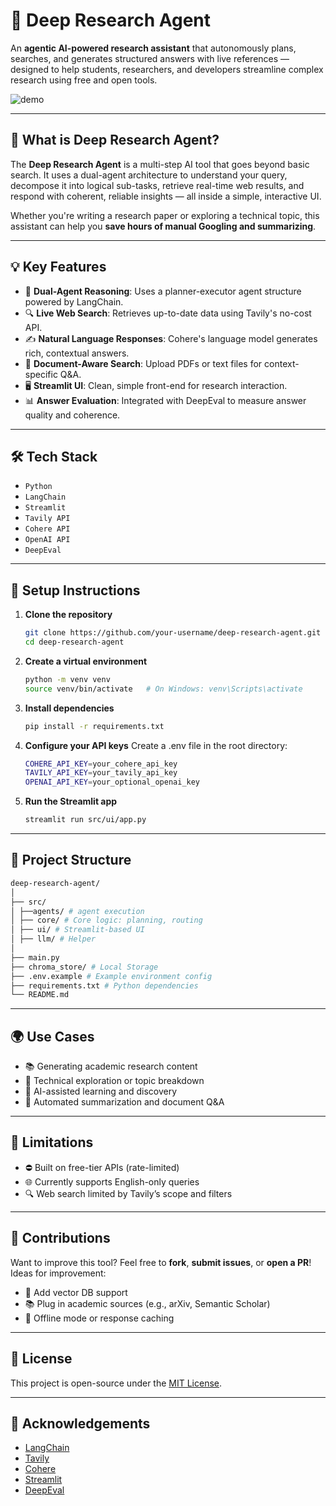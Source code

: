 # 🧠 Deep Research Agent

An **agentic AI-powered research assistant** that autonomously plans, searches, and generates structured answers with live references — designed to help students, researchers, and developers streamline complex research using free and open tools.

![demo](path-to-your-video-or-gif-preview.gif)

---

## 🚀 What is Deep Research Agent?

The **Deep Research Agent** is a multi-step AI tool that goes beyond basic search. It uses a dual-agent architecture to understand your query, decompose it into logical sub-tasks, retrieve real-time web results, and respond with coherent, reliable insights — all inside a simple, interactive UI.

Whether you're writing a research paper or exploring a technical topic, this assistant can help you **save hours of manual Googling and summarizing**.

---

## 💡 Key Features

- 🧭 **Dual-Agent Reasoning**: Uses a planner-executor agent structure powered by LangChain.
- 🔍 **Live Web Search**: Retrieves up-to-date data using Tavily's no-cost API.
- ✍️ **Natural Language Responses**: Cohere's language model generates rich, contextual answers.
- 📂 **Document-Aware Search**: Upload PDFs or text files for context-specific Q&A.
- 🖥️ **Streamlit UI**: Clean, simple front-end for research interaction.
- 📊 **Answer Evaluation**: Integrated with DeepEval to measure answer quality and coherence.

---

## 🛠️ Tech Stack

- `Python`
- `LangChain`
- `Streamlit`
- `Tavily API`
- `Cohere API`
- `OpenAI API` 
- `DeepEval` 

---

## 🧰 Setup Instructions

1. **Clone the repository**  
   ```bash
   git clone https://github.com/your-username/deep-research-agent.git
   cd deep-research-agent
   ```
   
2. **Create a virtual environment**
   ```bash
   python -m venv venv
   source venv/bin/activate   # On Windows: venv\Scripts\activate
   ```
     
3. **Install dependencies**
   ```bash
   pip install -r requirements.txt
   ```
   
4. **Configure your API keys**
   Create a .env file in the root directory:
   ```bash
   COHERE_API_KEY=your_cohere_api_key
   TAVILY_API_KEY=your_tavily_api_key
   OPENAI_API_KEY=your_optional_openai_key
   ```
      
5. **Run the Streamlit app**
   ```bash
   streamlit run src/ui/app.py
   ```

---

## 📁 Project Structure
   ```bash
   deep-research-agent/
   │
   ├── src/
   │ ├──agents/ # agent execution
   │ ├── core/ # Core logic: planning, routing 
   │ ├── ui/ # Streamlit-based UI
   │ ├── llm/ # Helper 
   │
   ├── main.py
   ├── chroma_store/ # Local Storage
   ├── .env.example # Example environment config
   ├── requirements.txt # Python dependencies
   └── README.md
   ```

---

## 🌍 Use Cases

- 📚 Generating academic research content  
- 🧪 Technical exploration or topic breakdown  
- 🤖 AI-assisted learning and discovery  
- 📄 Automated summarization and document Q&A  

---

## 📌 Limitations

- ⛔ Built on free-tier APIs (rate-limited)  
- 🌐 Currently supports English-only queries  
- 🔍 Web search limited by Tavily’s scope and filters  

---

## 🤝 Contributions

Want to improve this tool? Feel free to **fork**, **submit issues**, or **open a PR**!  
Ideas for improvement:

- 🧠 Add vector DB support  
- 📚 Plug in academic sources (e.g., arXiv, Semantic Scholar)  
- 💾 Offline mode or response caching  

---

## 📜 License

This project is open-source under the [MIT License](LICENSE).

---

## 🙌 Acknowledgements

- [LangChain](https://github.com/langchain-ai/langchain)  
- [Tavily](https://www.tavily.com/)  
- [Cohere](https://cohere.ai/)  
- [Streamlit](https://streamlit.io/)  
- [DeepEval](https://github.com/confident-ai/deepeval)  
